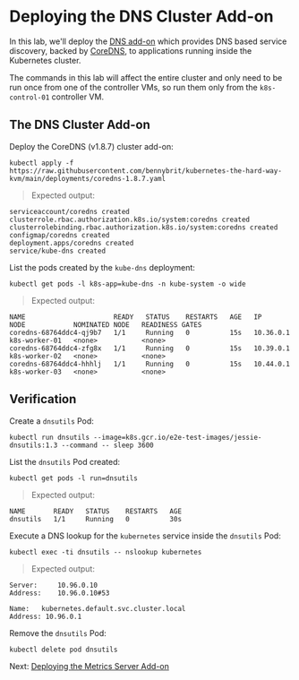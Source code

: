 # Deploying the DNS Cluster Add-on

In this lab, we'll deploy the [DNS add-on](https://kubernetes.io/docs/concepts/services-networking/dns-pod-service/) which provides DNS based service discovery, backed by [CoreDNS](https://coredns.io/), to applications running inside the Kubernetes cluster.

The commands in this lab will affect the entire cluster and only need to be run once from one of the controller VMs, so run them only from the `k8s-control-01` controller VM.

## The DNS Cluster Add-on

Deploy the CoreDNS (v1.8.7) cluster add-on:
```
kubectl apply -f https://raw.githubusercontent.com/bennybrit/kubernetes-the-hard-way-kvm/main/deployments/coredns-1.8.7.yaml
```

> Expected output:
```
serviceaccount/coredns created
clusterrole.rbac.authorization.k8s.io/system:coredns created
clusterrolebinding.rbac.authorization.k8s.io/system:coredns created
configmap/coredns created
deployment.apps/coredns created
service/kube-dns created
```

List the pods created by the `kube-dns` deployment:
```
kubectl get pods -l k8s-app=kube-dns -n kube-system -o wide
```

> Expected output:
```
NAME                      READY   STATUS    RESTARTS   AGE   IP          NODE            NOMINATED NODE   READINESS GATES
coredns-68764ddc4-qj9b7   1/1     Running   0          15s   10.36.0.1   k8s-worker-01   <none>           <none>
coredns-68764ddc4-zfg8x   1/1     Running   0          15s   10.39.0.1   k8s-worker-02   <none>           <none>
coredns-68764ddc4-hhhlj   1/1     Running   0          15s   10.44.0.1   k8s-worker-03   <none>           <none>
```

## Verification
Create a `dnsutils` Pod:
```
kubectl run dnsutils --image=k8s.gcr.io/e2e-test-images/jessie-dnsutils:1.3 --command -- sleep 3600
```

List the `dnsutils` Pod created:
```
kubectl get pods -l run=dnsutils
```

> Expected output:
```
NAME       READY   STATUS    RESTARTS   AGE
dnsutils   1/1     Running   0          30s
```

Execute a DNS lookup for the `kubernetes` service inside the `dnsutils` Pod:
```
kubectl exec -ti dnsutils -- nslookup kubernetes
```

> Expected output:
```
Server:		10.96.0.10
Address:	10.96.0.10#53

Name:	kubernetes.default.svc.cluster.local
Address: 10.96.0.1
```

Remove the `dnsutils` Pod:
```
kubectl delete pod dnsutils
```

Next: [Deploying the Metrics Server Add-on](16-metrics-server-addon.md)
